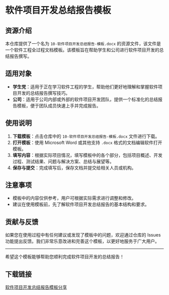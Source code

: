 # 软件项目开发总结报告模板

## 资源介绍

本仓库提供了一个名为 `10-软件项目开发总结报告-模板.docx` 的资源文件，该文件是一个软件工程全过程文档模板。该模板旨在帮助学生和公司进行软件项目开发的总结报告撰写。

## 适用对象

- **学生党**：适用于正在学习软件工程的学生，帮助他们更好地理解和掌握软件项目开发的总结报告撰写技巧。
- **公司**：适用于公司内部或外部的软件项目开发团队，提供一个标准化的总结报告模板，便于团队成员快速上手并完成报告。

## 使用说明

1. **下载模板**：点击仓库中的 `10-软件项目开发总结报告-模板.docx` 文件进行下载。
2. **打开模板**：使用 Microsoft Word 或其他支持 `.docx` 格式的文档编辑软件打开模板。
3. **填写内容**：根据实际项目情况，填写模板中的各个部分，包括项目概述、开发过程、测试结果、问题与解决方案、总结与展望等。
4. **保存与提交**：完成填写后，保存文档并提交给相关人员或机构。

## 注意事项

- 模板中的内容仅供参考，用户可根据实际需求进行调整和修改。
- 建议在使用模板前，先了解软件项目开发总结报告的基本结构和要求。

## 贡献与反馈

如果您在使用过程中有任何建议或发现了模板中的问题，欢迎通过仓库的 Issues 功能提出反馈。我们非常乐意改进和完善这个模板，以更好地服务于广大用户。

---

希望这个模板能够帮助您顺利完成软件项目开发的总结报告！

## 下载链接

[软件项目开发总结报告模板分享](https://pan.quark.cn/s/df296a540ebf)